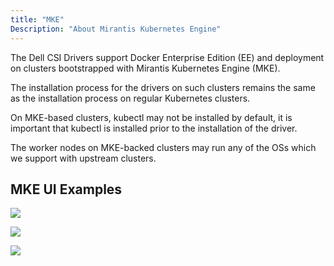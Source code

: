 ```yaml
---
title: "MKE"
Description: "About Mirantis Kubernetes Engine" 
---
```


The Dell CSI Drivers support Docker Enterprise Edition (EE) and deployment on clusters bootstrapped with Mirantis Kubernetes Engine (MKE).

The installation process for the drivers on such clusters remains the same as the installation process on regular Kubernetes clusters.

On MKE-based clusters, kubectl may not be installed by default, it is important that kubectl is installed prior to the installation of the driver.

The worker nodes on MKE-backed clusters may run any of the OSs which we support with upstream clusters.

## MKE UI Examples

![](/storage-plugin-docs/images/first.png)

![](/storage-plugin-docs/images/second.png)

![](/storage-plugin-docs/images/third.png)
